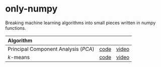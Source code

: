# only-numpy
Breaking machine learning algorithms into small pieces written in numpy functions.

| Algorithm |&nbsp;|&nbsp;|
| :--- | :---: | :---: |
| Principal Component Analysis ($PCA$) | [code](https://github.com/mashaan14/only-numpy/blob/main/only_numpy_pca.ipynb) | [video](https://youtube.com/shorts/K4GjsVPy9KY?feature=share) |
| $k$-means | [code](https://github.com/mashaan14/only-numpy/blob/main/only_numpy_kmeans.ipynb) | [video](https://youtube.com/shorts/t7JJEy70YFA?feature=share) |
